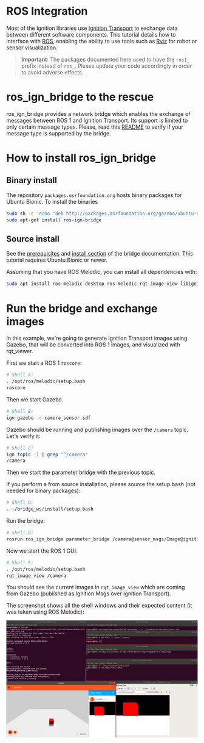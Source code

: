# ROS Integration

Most of the Ignition libraries use [Ignition Transport](https://bitbucket.org/ignitionrobotics/ign-transport)
to exchange data between different software components. This tutorial details
how to interface with [ROS](http://www.ros.org/), enabling the ability to use
tools such as [Rviz](http://wiki.ros.org/rviz) for robot or sensor
visualization.

> **Important**: The packages documented here used to have the `ros1_` prefix
> instead of `ros_`. Please update your code accordingly in order to avoid
> adverse effects.

# ros_ign_bridge to the rescue

ros_ign_bridge provides a network bridge which enables the exchange of messages
between ROS 1 and Ignition Transport. Its support is limited to only certain
message types. Please, read this [README](https://github.com/osrf/ros_ign_bridge)
to verify if your message type is supported by the bridge.

# How to install ros_ign_bridge

## Binary install

The repository `packages.osrfoundation.org` hosts binary packages for Ubuntu Bionic.
To install the binaries

```bash
sudo sh -c 'echo "deb http://packages.osrfoundation.org/gazebo/ubuntu-stable `lsb_release -cs` main" > /etc/apt/sources.list.d/gazebo-stable.list'
sudo apt-get install ros-ign-bridge
```

## Source install

See the [prerequisites](https://github.com/osrf/ros_ign/tree/melodic/ros_ign_bridge#prerequisites)
and [install section](https://github.com/osrf/ros_ign/tree/melodic/ros_ign_bridge#building-the-bridge-from-source)
of the bridge documentation. This tutorial requires Ubuntu Bionic or newer.

Assuming that you have ROS Melodic, you can install all dependencies with:

```bash
sudo apt install ros-melodic-desktop ros-melodic-rqt-image-view libignition-common3-dev libignition-transport7-dev
```

# Run the bridge and exchange images

In this example, we're going to generate Ignition Transport images using Gazebo, that will be converted into ROS 1 images, and visualized with rqt_viewer.

First we start a ROS 1 `roscore`:

```bash
# Shell A:
. /opt/ros/melodic/setup.bash
roscore
```

Then we start Gazebo.

```bash
# Shell B:
ign gazebo -r camera_sensor.sdf
```

Gazebo should be running and publishing images over the `/camera` topic.
Let's verify it:

```bash
# Shell C:
ign topic -l | grep "^/camera"
/camera
```

Then we start the parameter bridge with the previous topic.

If you perform a from source installation, please source the
setup.bash (not needed for binary packages):

```bash
# Shell D:
. ~/bridge_ws/install/setup.bash
```

Run the bridge:

```bash
# Shell D:
rosrun ros_ign_bridge parameter_bridge /camera@sensor_msgs/Image@ignition.msgs.Image
```

Now we start the ROS 1 GUI:

```bash
# Shell E:
. /opt/ros/melodic/setup.bash
rqt_image_view /camera
```

You should see the current images in `rqt_image_view` which are coming from
Gazebo (published as Ignition Msgs over Ignition Transport).

The screenshot shows all the shell windows and their expected content
(it was taken using ROS Melodic):


![Ignition Transport images and ROS 1 rqt](../acropolis/images/bridge_image_exchange_ign-gazebo.png)
